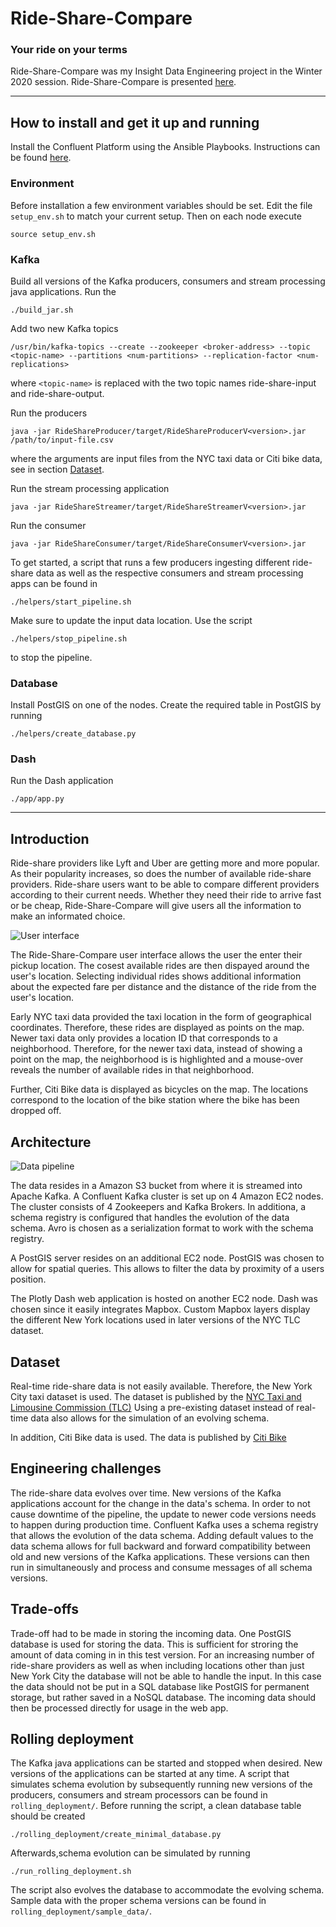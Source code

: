 # Ride-Share-Compare
### Your ride on your terms
Ride-Share-Compare was my Insight Data Engineering project in the Winter 2020 session. Ride-Share-Compare is presented [here](https://docs.google.com/presentation/d/1tzfh4vnOFDyHu2FrjZmUu_YrsaVfcyU1XYJdBHj6pCk/edit#slide=id.p).

<hr/>

## How to install and get it up and running

Install the Confluent Platform using the Ansible Playbooks. Instructions can be found [here](https://docs.confluent.io/current/installation/installing_cp/cp-ansible.html).

### Environment

Before installation a few environment variables should be set. Edit the file `setup_env.sh` to match your current setup. Then on each node execute

```source setup_env.sh```


### Kafka

Build all versions of the Kafka producers, consumers and stream processing java applications. Run the

```./build_jar.sh```

Add two new Kafka topics

```/usr/bin/kafka-topics --create --zookeeper <broker-address> --topic <topic-name> --partitions <num-partitions> --replication-factor <num-replications>```

where `<topic-name>` is replaced with the two topic names ride-share-input and ride-share-output.



Run the producers

```java -jar RideShareProducer/target/RideShareProducerV<version>.jar /path/to/input-file.csv```

where the arguments are input files from the NYC taxi data or Citi bike data, see in section [Dataset](#dataset).

Run the stream processing application

```java -jar RideShareStreamer/target/RideShareStreamerV<version>.jar```

Run the consumer

```java -jar RideShareConsumer/target/RideShareConsumerV<version>.jar```

To get started, a script that runs a few producers ingesting different ride-share data as well as the respective consumers and stream processing apps can be found in

```./helpers/start_pipeline.sh```

Make sure to update the input data location. Use the script

```./helpers/stop_pipeline.sh```

to stop the pipeline.

### Database

Install PostGIS on one of the nodes. Create the required table in PostGIS by running 

```./helpers/create_database.py```

### Dash

Run the Dash application

```./app/app.py```

<hr/>

## Introduction

Ride-share providers like Lyft and Uber are getting more and more popular. As their popularity increases, so does the number of available ride-share providers. Ride-share users want to be able to compare different providers according to their current needs. Whether they need their ride to arrive fast or be cheap, Ride-Share-Compare will give users all the information to make an informated choice. 

![User interface](/images/application.png "Application")

The Ride-Share-Compare user interface allows the user the enter their pickup location. The cosest available rides are then dispayed around the user's location. Selecting individual rides shows additional information about the expected fare per distance and the distance of the ride from the user's location.

Early NYC taxi data provided the taxi location in the form of geographical coordinates. Therefore, these rides are displayed as points on the map. Newer taxi data only provides a location ID that corresponds to a neighborhood. Therefore, for the newer taxi data, instead of showing a point on the map, the neighborhood is is highlighted and a mouse-over reveals the number of available rides in that neighborhood.

Further, Citi Bike data is displayed as bicycles on the map. The locations correspond to the location of the bike station where the bike has been dropped off.

## Architecture

![Data pipeline](/images/pipeline.png "Pipeline")

The data resides in a Amazon S3 bucket from where it is streamed into Apache Kafka. A Confluent Kafka cluster is set up on 4 Amazon EC2 nodes. The cluster consists of 4 Zookeepers and Kafka Brokers. In additiona, a schema registry is configured that handles the evolution of the data schema. Avro is chosen as a serialization format to work with the schema registry.

A PostGIS server resides on an additional EC2 node. PostGIS was chosen to allow for spatial queries. This allows to filter the data by proximity of a users position.

The Plotly Dash web application is hosted on another EC2 node. Dash was chosen since it easily integrates Mapbox. Custom Mapbox layers display the different New York locations used in later versions of the NYC TLC dataset.


## Dataset

Real-time ride-share data is not easily available. Therefore, the New York City taxi dataset is used. The dataset is published by the [NYC Taxi and Limousine Commission (TLC)](https://www1.nyc.gov/site/tlc/about/tlc-trip-record-data.page)
Using a pre-existing dataset instead of real-time data also allows for the simulation of an evolving schema. 

In addition, Citi Bike data is used. The data is published by [Citi Bike](https://www.citibikenyc.com/system-data)


## Engineering challenges

The ride-share data evolves over time. New versions of the Kafka applications account for the change in the data's schema. In order to not cause downtime of the pipeline, the update to newer code versions needs to happen during production time. Confluent Kafka uses a schema registry that allows the evolution of the data schema. Adding default values to the data schema allows for full backward and forward compatibility between old and new versions of the Kafka applications. These versions can then run in simultaneously and process and consume messages of all schema versions.


## Trade-offs

Trade-off had to be made in storing the incoming data. One PostGIS database is used for storing the data. This is sufficient for stroring the amount of data coming in in this test version. For an increasing number of ride-share providers as well as when including locations other than just New York City the database will not be able to handle the input. In this case the data should not be put in a SQL database like PostGIS for permanent storage, but rather saved in a NoSQL database. The incoming data should then be processed directly for usage in the web app.


## Rolling deployment

The Kafka java applications can be started and stopped when desired. New versions of the applications can be started at any time. A script that simulates schema evolution by subsequently running new versions of the producers, consumers and stream processors can be found in `rolling_deployment/`. Before running the script, a clean database table should be created

```./rolling_deployment/create_minimal_database.py```

Afterwards,schema evolution can be simulated by running

```./run_rolling_deployment.sh```

The script also evolves the database to accommodate the evolving schema. Sample data with the proper schema versions can be found in `rolling_deployment/sample_data/`.

